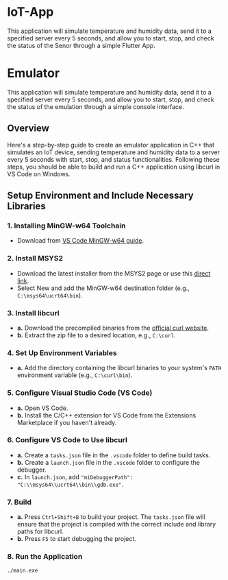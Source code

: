 # IoT-App
This application will simulate temperature and humidity data, send it to a specified server every 5 seconds, and allow you to start, stop, and check the status of the Senor through a simple Flutter App.

# Emulator

This application will simulate temperature and humidity data, send it to a specified server every 5 seconds, and allow you to start, stop, and check the status of the emulation through a simple console interface.

## Overview
Here's a step-by-step guide to create an emulator application in C++ that simulates an IoT device, sending temperature and humidity data to a server every 5 seconds with start, stop, and status functionalities. Following these steps, you should be able to build and run a C++ application using libcurl in VS Code on Windows.

## Setup Environment and Include Necessary Libraries

### 1. Installing MinGW-w64 Toolchain
- Download from [VS Code MinGW-w64 guide](https://code.visualstudio.com/docs/cpp/config-mingw#_prerequisites).

### 2. Install MSYS2
- Download the latest installer from the MSYS2 page or use this [direct link](https://www.msys2.org/).
- Select New and add the MinGW-w64 destination folder (e.g., `C:\msys64\ucrt64\bin`).

### 3. Install libcurl
- **a.** Download the precompiled binaries from the [official curl website](https://curl.se/windows/).
- **b.** Extract the zip file to a desired location, e.g., `C:\curl`.

### 4. Set Up Environment Variables
- **a.** Add the directory containing the libcurl binaries to your system's `PATH` environment variable (e.g., `C:\curl\bin`).

### 5. Configure Visual Studio Code (VS Code)
- **a.** Open VS Code.
- **b.** Install the C/C++ extension for VS Code from the Extensions Marketplace if you haven't already.

### 6. Configure VS Code to Use libcurl
- **a.** Create a `tasks.json` file in the `.vscode` folder to define build tasks.
- **b.** Create a `launch.json` file in the `.vscode` folder to configure the debugger.
- **c.** In `launch.json`, add `"miDebuggerPath": "C:\\msys64\\ucrt64\\bin\\gdb.exe"`.

### 7. Build
- **a.** Press `Ctrl+Shift+B` to build your project. The `tasks.json` file will ensure that the project is compiled with the correct include and library paths for libcurl.
- **b.** Press `F5` to start debugging the project.

### 8. Run the Application
```bash
./main.exe

